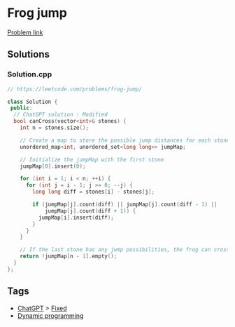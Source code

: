 # Frog jump

[Problem link](https://leetcode.com/problems/frog-jump/)

## Solutions


### Solution.cpp
```cpp
// https://leetcode.com/problems/frog-jump/

class Solution {
 public:
  // ChatGPT solution : Modified
  bool canCross(vector<int>& stones) {
    int n = stones.size();

    // Create a map to store the possible jump distances for each stone
    unordered_map<int, unordered_set<long long>> jumpMap;

    // Initialize the jumpMap with the first stone
    jumpMap[0].insert(0);

    for (int i = 1; i < n; ++i) {
      for (int j = i - 1; j >= 0; --j) {
        long long diff = stones[i] - stones[j];

        if (jumpMap[j].count(diff) || jumpMap[j].count(diff - 1) ||
            jumpMap[j].count(diff + 1)) {
          jumpMap[i].insert(diff);
        }
      }
    }

    // If the last stone has any jump possibilities, the frog can cross
    return !jumpMap[n - 1].empty();
  }
};
```
## Tags

* [ChatGPT](/README.md#ChatGPT) > [Fixed](/README.md#ChatGPT-Fixed)
* [Dynamic programming](/README.md#Dynamic_programming)
